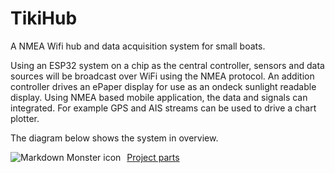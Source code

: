 # TikiHub
A NMEA Wifi hub and data acquisition system for small boats.

Using an ESP32 system on a chip as the central controller, sensors and data sources will be broadcast over WiFi using the NMEA protocol. An addition controller drives an ePaper display for use as an ondeck sunlight readable display. Using NMEA based mobile application, the data and signals can integrated. For example GPS and AIS streams can be used to drive a chart plotter.

The diagram below shows the system in overview.


<img src="https://docs.google.com/drawings/d/e/2PACX-1vT2oY8Q_uOmTTT3jjvsNDsn3ONJEY5IzgP2XDGqQho3Ns6wpDv4Uib1AcYk2MEmjs6k4pbNj5s18pcQ/pub?w=960&h=720"
     alt="Markdown Monster icon"
     style="float: left; margin-right: 10px;" />
     
[Project parts](parts.md)
